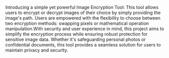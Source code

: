 Introducing a simple yet powerful Image Encryption Tool: This tool allows users to encrypt or decrypt images of their choice by simply providing the image's path. Users are empowered with the flexibility to choose between two encryption methods: swapping pixels or mathematical operation manipulation.With security and user experience in mind, this project aims to simplify the encryption process while ensuring robust protection for sensitive image data. Whether it's safeguarding personal photos or confidential documents, this tool provides a seamless solution for users to maintain privacy and security.
